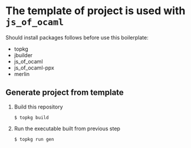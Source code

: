 # The template of project is used with `js_of_ocaml` #

Should install packages follows before use this boilerplate:

* topkg
* jbuilder
* js\_of\_ocaml
* js\_of\_ocaml-ppx
* merlin

## Generate project from template ##

1. Build this repository

   ```shell
   $ topkg build
   ```

1. Run the executable built from previous step

    ```shell
    $ topkg run gen
    ```


